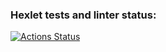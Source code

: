 ### Hexlet tests and linter status:
[![Actions Status](https://github.com/hafalana/frontend-project-44/actions/workflows/hexlet-check.yml/badge.svg)](https://github.com/hafalana/frontend-project-44/actions)